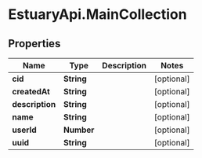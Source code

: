 # EstuaryApi.MainCollection

## Properties
Name | Type | Description | Notes
------------ | ------------- | ------------- | -------------
**cid** | **String** |  | [optional] 
**createdAt** | **String** |  | [optional] 
**description** | **String** |  | [optional] 
**name** | **String** |  | [optional] 
**userId** | **Number** |  | [optional] 
**uuid** | **String** |  | [optional] 
